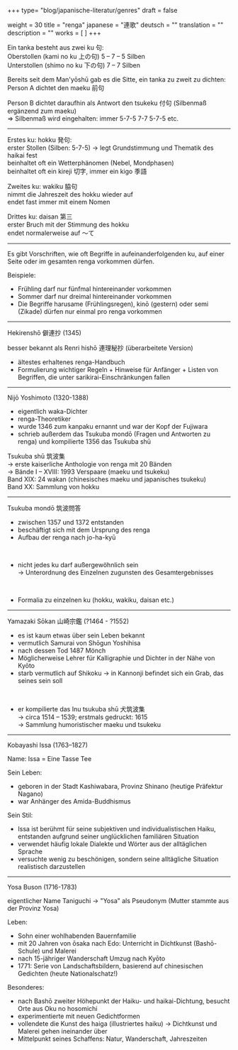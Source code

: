 +++
type= "blog/japanische-literatur/genres"
draft = false

weight = 30
title = "renga"
japanese = "連歌"
deutsch = ""
translation = ""
description = ""
works = [
]
+++

Ein tanka besteht aus zwei ku 句:  
Oberstollen (kami no ku 上の句)   5 – 7 – 5 Silben  
Unterstollen (shimo no ku 下の句)     7 – 7 Silben

Bereits seit dem Man'yōshū gab es die Sitte, ein tanka zu zweit zu dichten:  
Person A dichtet den maeku 前句
 
Person B dichtet daraufhin als Antwort den tsukeku 付句 (Silbenmaß ergänzend zum maeku)  
=> Silbenmaß wird eingehalten: immer  5-7-5   7-7   5-7-5 etc.

---

Erstes ku: hokku 発句:  
erster Stollen (Silben: 5-7-5) -> legt Grundstimmung und Thematik des haikai fest  
beinhaltet oft ein Wetterphänomen (Nebel, Mondphasen)  
beinhaltet oft ein kireji 切字, immer ein kigo 季語

Zweites ku: wakiku 脇句  
nimmt die Jahreszeit des hokku wieder auf  
endet fast immer mit einem Nomen

Drittes ku: daisan 第三  
erster Bruch mit der Stimmung des hokku  
endet normalerweise auf ～て

---

Es gibt
Vorschriften, wie oft Begriffe in aufeinanderfolgenden ku, auf einer Seite oder im gesamten renga vorkommen dürfen.

Beispiele:  
- Frühling darf nur fünfmal hintereinander vorkommen
- Sommer darf nur dreimal hintereinander vorkommen
- Die Begriffe harusame (Frühlingsregen), kinō (gestern) oder semi (Zikade) dürfen nur einmal pro renga vorkommen

---

Hekirenshō 僻連抄 (1345)

besser bekannt als Renri hishō 連理秘抄 (überarbeitete Version)

- ältestes erhaltenes renga-Handbuch
- Formulierung wichtiger Regeln + Hinweise für Anfänger +
  Listen von Begriffen, die unter sarikirai-Einschränkungen fallen

--- 


Nijō Yoshimoto (1320-1388)

- eigentlich waka-Dichter
- renga-Theoretiker
- wurde 1346 zum kanpaku ernannt und war der Kopf der Fujiwara
- schrieb außerdem das Tsukuba mondō (Fragen und Antworten zu renga) und kompilierte 1356 das Tsukuba shū

Tsukuba shū 筑波集  
-> erste kaiserliche Anthologie von renga mit 20 Bänden  
-> Bände I – XVIII: 1993 Verspaare (maeku und tsukeku)  
   Band XIX: 24 wakan (chinesisches maeku und japanisches tsukeku)  
   Band XX: Sammlung von hokku

---

Tsukuba mondō 筑波問答

- zwischen 1357 und 1372 entstanden
- beschäftigt sich mit dem Ursprung des renga
- Aufbau der renga nach jo-ha-kyū

 
- nicht jedes ku darf außergewöhnlich sein  
-> Unterordnung des Einzelnen zugunsten des Gesamtergebnisses

 
- Formalia zu einzelnen ku (hokku, wakiku, daisan etc.)

---


Yamazaki Sōkan 山崎宗鑑 (?1464 - ?1552)

- es ist kaum etwas über sein Leben bekannt
- vermutlich Samurai von Shōgun Yoshihisa
- nach dessen Tod 1487 Mönch
- Möglicherweise Lehrer für Kalligraphie und Dichter in der Nähe von Kyōto
- starb vermutlich auf Shikoku -> in Kannonji befindet sich ein Grab, das seines sein soll

 
- er kompilierte das Inu tsukuba shū ⽝筑波集  
-> circa 1514 – 1539; erstmals gedruckt: 1615  
-> Sammlung humoristischer maeku und tsukeku

---

Kobayashi Issa (1763–1827)


Name: Issa = Eine Tasse Tee	

Sein Leben:
- geboren in der Stadt Kashiwabara, Provinz Shinano (heutige Präfektur Nagano)
- war Anhänger des Amida-Buddhismus 

Sein Stil:
- Issa ist berühmt für seine subjektiven und individualistischen Haiku, entstanden aufgrund seiner unglücklichen familiären Situation
- verwendet häufig lokale Dialekte und Wörter aus der alltäglichen Sprache
- versuchte wenig zu beschönigen, sondern seine alltägliche Situation realistisch darzustellen

---

Yosa Buson (1716-1783)

eigentlicher Name Taniguchi -> "Yosa" als Pseudonym (Mutter stammte aus der Provinz Yosa)

Leben:
- Sohn einer wohlhabenden Bauernfamilie
- mit 20 Jahren von ōsaka nach Edo: Unterricht in Dichtkunst (Bashō-Schule) und Malerei
- nach 15-jähriger Wanderschaft Umzug nach Kyōto
- 1771: Serie von Landschaftsbildern, basierend auf chinesischen Gedichten (heute Nationalschatz!)

Besonderes:
- nach Bashō zweiter Höhepunkt der Haiku- und haikai-Dichtung, besucht Orte aus Oku no hosomichi
- experimentierte mit neuen Gedichtformen
- vollendete die Kunst des haiga (illustriertes haiku) -> Dichtkunst und Malerei gehen ineinander über
- Mittelpunkt seines Schaffens: Natur, Wanderschaft, Jahreszeiten
